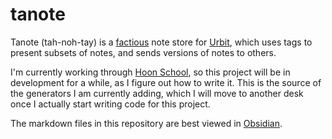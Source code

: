 # tanote

Tanote (tah-noh-tay) is a [factious](https://www.unqualified-reservations.org/2007/08/uberfact-ultimate-social-verifier/) note store for [Urbit](https://urbit.org/docs/development/develop), which uses tags to present subsets of notes, and sends versions of notes to others.

I'm currently working through [Hoon School](https://urbit.org/docs/hoon/hoon-school), so this project will be in development for a while, as I figure out how to write it.  This is the source of the generators I am currently adding, which I will move to another desk once I actually start writing code for this project.

The markdown files in this repository are best viewed in [Obsidian](https://obsidian.md/).

